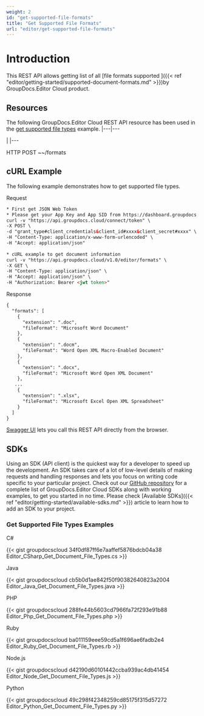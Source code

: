 ```yaml
---
weight: 2
id: "get-supported-file-formats"
title: "Get Supported File Formats"
url: "editor/get-supported-file-formats"
---
```







# Introduction #

This REST API allows getting list of all [file formats supported ]({{< ref "editor/getting-started/supported-document-formats.md" >}})by GroupDocs.Editor Cloud product. 

## Resources ##

The following GroupDocs.Editor Cloud REST API resource has been used in the [get supported file types](https://apireference.groupdocs.cloud/editor/#/Info/GetSupportedFileFormats) example.
|---|---







 

|
|---




HTTP POST ~~/formats



## cURL Example ##

The following example demonstrates how to get supported file types.


 Request

```html 
* First get JSON Web Token
* Please get your App Key and App SID from https://dashboard.groupdocs.cloud/#/apps. Kindly place App Key in "client_secret" and App SID in "client_id" argument.
curl -v "https://api.groupdocs.cloud/connect/token" \
-X POST \
-d "grant_type#client_credentials&client_id#xxxx&client_secret#xxxx" \
-H "Content-Type: application/x-www-form-urlencoded" \
-H "Accept: application/json"
  
* cURL example to get document information
curl -v "https://api.groupdocs.cloud/v1.0/editor/formats" \
-X GET \
-H "Content-Type: application/json" \
-H "Accept: application/json" \
-H "Authorization: Bearer <jwt token>"


 ```


 Response

```html 
{
  "formats": [    
    {
      "extension": ".doc",
      "fileFormat": "Microsoft Word Document"
    },
    {
      "extension": ".docm",
      "fileFormat": "Word Open XML Macro-Enabled Document"
    },
    {
      "extension": ".docx",
      "fileFormat": "Microsoft Word Open XML Document"
    },
   ...
    {
      "extension": ".xlsx",
      "fileFormat": "Microsoft Excel Open XML Spreadsheet"
    }
  ]
}


 ```



[Swagger UI](https://apireference.groupdocs.cloud/editor/#/Info/GetSupportedFileFormats) lets you call this REST API directly from the browser.  

## SDKs ##

Using an SDK (API client) is the quickest way for a developer to speed up the development. An SDK takes care of a lot of low-level details of making requests and handling responses and lets you focus on writing code specific to your particular project. Check out our [GitHub repository](https://github.com/groupdocs-editor-cloud) for a complete list of GroupDocs.Editor Cloud SDKs along with working examples, to get you started in no time. Please check [Available SDKs]({{< ref "editor/getting-started/available-sdks.md" >}}) article to learn how to add an SDK to your project.

### Get Supported File Types Examples ###


 C#




{{< gist groupdocscloud 34f0df87ff6e7aaffef5876bdcb04a38 Editor_CSharp_Get_Document_File_Types.cs >}}





 Java




{{< gist groupdocscloud cb5b0d1ae842f50f90382640823a2004 Editor_Java_Get_Document_File_Types.java >}}





 PHP




{{< gist groupdocscloud 288fe44b5603cd7966fa72f293e91b88 Editor_Php_Get_Document_File_Types.php >}}





 Ruby




{{< gist groupdocscloud ba011159eee59cd5a1f696ae6fadb2e4 Editor_Ruby_Get_Document_File_Types.rb >}}





 Node.js




{{< gist groupdocscloud d42190d60101442ccba939ac4db41454 Editor_Node_Get_Document_File_Types.js >}}





 Python




{{< gist groupdocscloud 49c298f42348259cd85175f315d57272 Editor_Python_Get_Document_File_Types.py >}}










